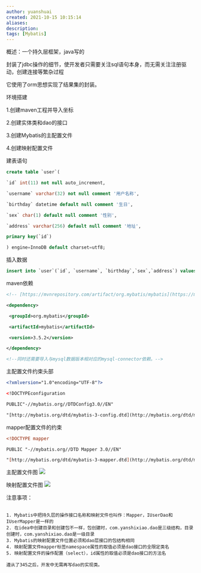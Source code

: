 ```yaml
---
author: yuanshuai
created: 2021-10-15 10:15:14
aliases: 
description:
tags: [Mybatis]
---
```



   

概述：一个持久层框架，java写的

封装了jdbc操作的细节，使开发者只需要关注sql语句本身，而无需关注注册驱动，创建连接等繁杂过程

它使用了orm思想实现了结果集的封装。


   

环境搭建

1.创建maven工程并导入坐标

2.创建实体类和dao的接口

3.创建Mybatis的主配置文件

4.创建映射配置文件

   

建表语句
```sql
create table `user`(

`id` int(11) not null auto_increment,

`username` varchar(32) not null comment '用户名称',

`birthday` datetime default null comment '生日',

`sex` char(1) default null comment '性别',

`address` varchar(256) default null comment '地址',

primary key(`id`)

) engine=InnoDB default charset=utf8;

```

插入数据
```sql
insert into `user`(`id`, `username`, `birthday`,`sex`,`address`) values (41, '老王', '2018-02-27 17:47:08', '男','北京市大屯路东');
```

maven依赖
```xml
<!-- [https://mvnrepository.com/artifact/org.mybatis/mybatis](https://mvnrepository.com/artifact/org.mybatis/mybatis) -->

<dependency>

 <groupId>org.mybatis</groupId>

 <artifactId>mybatis</artifactId>

 <version>3.5.2</version>

</dependency>

<!--同时还需要导入与mysql数据版本相对应的mysql-connector依赖。-->
```

   

主配置文件约束头部
```xml
<?xmlversion="1.0"encoding="UTF-8"?>

<!DOCTYPEconfiguration

PUBLIC"-//mybatis.org//DTDConfig3.0//EN"

"[http://mybatis.org/dtd/mybatis-3-config.dtd](http://mybatis.org/dtd/mybatis-3-config.dtd)">
```

mapper配置文件的约束
```xml
<!DOCTYPE mapper

PUBLIC "-//mybatis.org//DTD Mapper 3.0//EN"

"[http://mybatis.org/dtd/mybatis-3-mapper.dtd](http://mybatis.org/dtd/mybatis-3-mapper.dtd)">
```

主配置文件图
![](未命名图片.png)


  

映射配置文件图
![](未命名图片2.png)

   

注意事项：
```ad-note

1. Mybatis中把持久层的操作接口名称和映射文件也叫作：Mapper，IUserDao和IUserMapper是一样的
2. 在idea中创建目录和创建包不一样，包创建时，com.yanshixiao.dao是三级结构，目录创建时，com.yanshixiao.dao是一级目录
3. Mybatis的映射配置文件位置必须和dao层接口的包结构相同
4. 映射配置文件mapper标签namespace属性的取值必须是dao接口的全限定类名
5. 映射配置文件的操作配置（select），id属性的取值必须是dao接口的方法名

遵从了345之后，开发中无需再写dao的实现类。

```